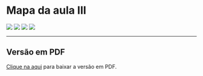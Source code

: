 # Mapa da aula III

![](imgs/pagina6.png)
![](imgs/pagina7.png)
![](imgs/pagina8.png)
![](imgs/pagina9.png)

---

## Versão em PDF

[Clique na aqui](pdf/mapa3.pdf) para baixar a versão em PDF.